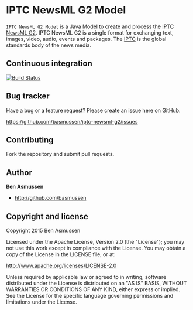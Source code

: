 # IPTC NewsML G2 Model 
```IPTC NewsML G2 Model``` is a Java Model to create and process the [IPTC NewsML G2](https://iptc.org/standards/newsml-g2/). IPTC NewsML G2 is a single format for exchanging text, images, video, audio, events and packages. 
The [IPTC](https://iptc.org/) is the global standards body of the news media.

## Continuous integration

[![Build Status](https://travis-ci.org/basmussen/iptc-newsml-g2.svg)](https://travis-ci.org/basmussen/iptc-newsml-g2)

## Bug tracker

Have a bug or a feature request? Please create an issue here on GitHub.

https://github.com/basmussen/iptc-newsml-g2/issues


## Contributing

Fork the repository and submit pull requests.


## Author

**Ben Asmussen**

+ http://github.com/basmussen


## Copyright and license

Copyright 2015 Ben Asmussen

Licensed under the Apache License, Version 2.0 (the "License");
you may not use this work except in compliance with the License.
You may obtain a copy of the License in the LICENSE file, or at:

   http://www.apache.org/licenses/LICENSE-2.0

Unless required by applicable law or agreed to in writing, software
distributed under the License is distributed on an "AS IS" BASIS,
WITHOUT WARRANTIES OR CONDITIONS OF ANY KIND, either express or implied.
See the License for the specific language governing permissions and
limitations under the License.
